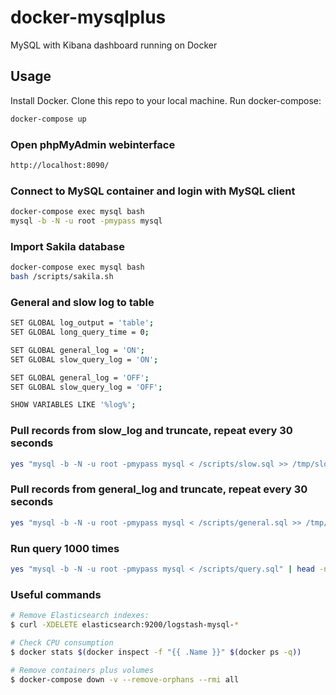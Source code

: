 # docker-mysqlplus
MySQL with Kibana dashboard running on Docker

## Usage
Install Docker. Clone this repo to your local machine. Run docker-compose: 
```bash
docker-compose up
```

### Open phpMyAdmin webinterface
```bash
http://localhost:8090/
```

### Connect to MySQL container and login with MySQL client
```bash
docker-compose exec mysql bash
mysql -b -N -u root -pmypass mysql
```

### Import Sakila database
```bash
docker-compose exec mysql bash
bash /scripts/sakila.sh
```

### General and slow log to table
```bash
SET GLOBAL log_output = 'table';
SET GLOBAL long_query_time = 0;

SET GLOBAL general_log = 'ON';
SET GLOBAL slow_query_log = 'ON';

SET GLOBAL general_log = 'OFF';
SET GLOBAL slow_query_log = 'OFF';

SHOW VARIABLES LIKE '%log%';
```

### Pull records from slow_log and truncate, repeat every 30 seconds
```bash
yes "mysql -b -N -u root -pmypass mysql < /scripts/slow.sql >> /tmp/slow.log" | parallel --jobs 1 --delay 30
```

### Pull records from general_log and truncate, repeat every 30 seconds
```bash
yes "mysql -b -N -u root -pmypass mysql < /scripts/general.sql >> /tmp/general.log" | parallel --jobs 1 --delay 30
```

### Run query 1000 times
```bash
yes "mysql -b -N -u root -pmypass mysql < /scripts/query.sql" | head -n 1000 | parallel
```

### Useful commands
```bash
# Remove Elasticsearch indexes:
$ curl -XDELETE elasticsearch:9200/logstash-mysql-*

# Check CPU consumption
$ docker stats $(docker inspect -f "{{ .Name }}" $(docker ps -q))

# Remove containers plus volumes
$ docker-compose down -v --remove-orphans --rmi all
